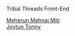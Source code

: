 Tribal Threads Front-End

<a href="https://github.com/Meherun-Mehnaj">Meherun Mehnaj Miti</a>
<br>
<a href="https://github.com/joytun-tonny">Joytun Tonny</a>
